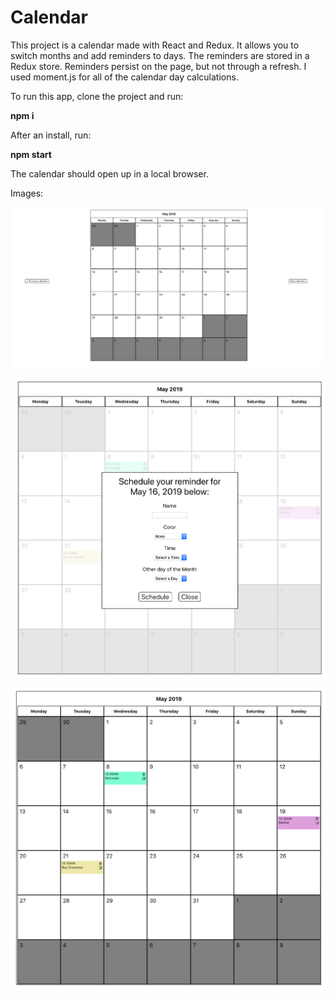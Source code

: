 # Calendar

This project is a calendar made with React and Redux. It allows you to switch months and add reminders to days. 
The reminders are stored in a Redux store. Reminders persist on the page, but not through a refresh.
I used moment.js for all of the calendar day calculations. 

To run this app, clone the project and run:

**npm i**

After an install, run:

**npm start**

The calendar should open up in a local browser.

Images:

![alt text](https://github.com/langerkirill/Calendar/blob/calendar-app/calendar-app/assets/fullview.png)

![alt text](https://github.com/langerkirill/Calendar/blob/calendar-app/calendar-app/assets/modal.png)

![alt text](https://github.com/langerkirill/Calendar/blob/calendar-app/calendar-app/assets/reminders.png)
